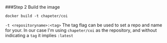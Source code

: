 
###Step 2
Build the image

```docker build -t chapeter/coi```

```-t <repositoryname>:<tag>```
The tag flag can be used to set a repo and name for your.  In our case I'm using ```chapeter/coi``` as the repository, and without indicating a ```tag``` it implies ```:latest```

